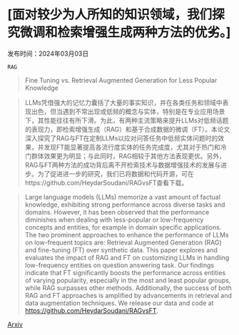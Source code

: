 # [面对较少为人所知的知识领域，我们探究微调和检索增强生成两种方法的优劣。]

发布时间：2024年03月03日

`RAG`

> Fine Tuning vs. Retrieval Augmented Generation for Less Popular Knowledge

> LLMs凭借强大的记忆力囊括了大量的事实知识，并在各类任务和领域中表现出色，但当遇到不常出现或低频的概念与实体，特别是在专业应用场景下，其性能往往有所下滑。为此，有两种主流策略来提升LLMs对低频话题的表现力，即检索增强生成（RAG）和基于合成数据的微调（FT）。本论文深入探究了RAG与FT在定制LLMs以应对问答任务中低频实体问题时的效果，并发现FT能显著提高各流行度实体的任务完成度，尤其对于热门和冷门群体效果更为明显；与此同时，RAG相较于其他方法表现更优。另外，RAG与FT两种方法的成功背后离不开检索技术与数据增强技术的发展与进步。为了促进进一步的研究，我们已将数据和代码开源，可在https://github.com/HeydarSoudani/RAGvsFT查看下载。

> Large language models (LLMs) memorize a vast amount of factual knowledge, exhibiting strong performance across diverse tasks and domains. However, it has been observed that the performance diminishes when dealing with less-popular or low-frequency concepts and entities, for example in domain specific applications. The two prominent approaches to enhance the performance of LLMs on low-frequent topics are: Retrieval Augmented Generation (RAG) and fine-tuning (FT) over synthetic data. This paper explores and evaluates the impact of RAG and FT on customizing LLMs in handling low-frequency entities on question answering task. Our findings indicate that FT significantly boosts the performance across entities of varying popularity, especially in the most and least popular groups, while RAG surpasses other methods. Additionally, the success of both RAG and FT approaches is amplified by advancements in retrieval and data augmentation techniques. We release our data and code at https://github.com/HeydarSoudani/RAGvsFT.

[Arxiv](https://arxiv.org/abs/2403.01432)